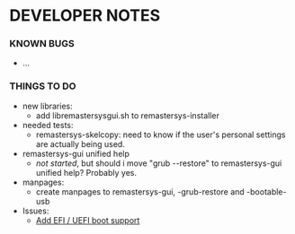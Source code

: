 # DEVELOPER NOTES

### KNOWN BUGS

* ...

### THINGS TO DO

* new libraries:
   * add libremastersysgui.sh to remastersys-installer
* needed tests:
   * remastersys-skelcopy: need to know if the user's personal settings are actually being used.
* remastersys-gui unified help
   * _not started_, but should i move "grub --restore" to remastersys-gui unified help? Probably yes.
* manpages:
   * create manpages to remastersys-gui, -grub-restore and -bootable-usb
* Issues:
   * [Add EFI / UEFI boot support](https://github.com/nerun/remastersys/issues/3)
